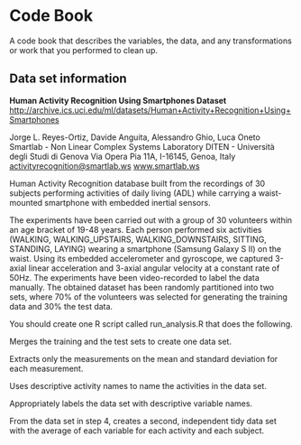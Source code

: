 # Code Book
A code book that describes the variables, the data, and any transformations or work that you performed to clean up.

## Data set information
**Human Activity Recognition Using Smartphones Dataset**
http://archive.ics.uci.edu/ml/datasets/Human+Activity+Recognition+Using+Smartphones

Jorge L. Reyes-Ortiz, Davide Anguita, Alessandro Ghio, Luca Oneto
Smartlab - Non Linear Complex Systems Laboratory
DITEN - Università degli Studi di Genova
Via Opera Pia 11A, I-16145, Genoa, Italy
activityrecognition@smartlab.ws
www.smartlab.ws

Human Activity Recognition database built from the recordings of 30 subjects performing activities of daily living (ADL) while carrying a waist-mounted smartphone with embedded inertial sensors.

The experiments have been carried out with a group of 30 volunteers within an age bracket of 19-48 years. Each person performed six activities (WALKING, WALKING_UPSTAIRS, WALKING_DOWNSTAIRS, SITTING, STANDING, LAYING) wearing a smartphone (Samsung Galaxy S II) on the waist. Using its embedded accelerometer and gyroscope, we captured 3-axial linear acceleration and 3-axial angular velocity at a constant rate of 50Hz. The experiments have been video-recorded to label the data manually. The obtained dataset has been randomly partitioned into two sets, where 70% of the volunteers was selected for generating the training data and 30% the test data. 




You should create one R script called run_analysis.R that does the following.

Merges the training and the test sets to create one data set.

Extracts only the measurements on the mean and standard deviation for each measurement.

Uses descriptive activity names to name the activities in the data set.

Appropriately labels the data set with descriptive variable names.

From the data set in step 4, creates a second, independent tidy data set with the average of each variable for each activity and each subject.
